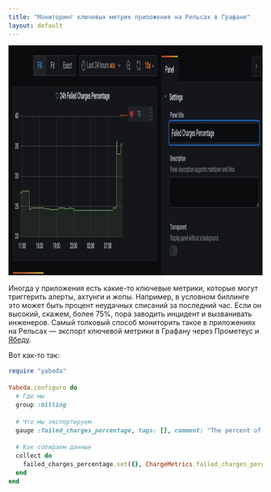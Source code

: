 ```yaml
---
title: "Мониторинг ключевых метрик приложения на Рельсах в Графане"
layout: default
---
```


<img class="outstanding" src="/assets/yabeda.jpg" width="1280" height="456" />

Иногда у приложения есть какие-то ключевые метрики, которые могут триггерить алерты, ахтунги и жопы. Например, в условном биллинге это может быть процент неудачных списаний за последний час. Если он высокий, скажем, более 75%, пора заводить инцидент и вызванивать инженеров. Самый толковый способ мониторить такое в приложениях на Рельсах — экспорт ключевой метрики в Графану через Прометеус и [Ябеду](https://evilmartians.com/chronicles/meet-yabeda-modular-framework-for-instrumenting-ruby-applications).

Вот как-то так:
```ruby
require "yabeda"

Yabeda.configure do
  # Где мы
  group :billing

  # Что мы экспортируем
  gauge :failed_charges_percentage, tags: [], comment: "The percent of failed charges in last hour"

  # Как собираем данные
  collect do
    failed_charges_percentage.set({}, ChargeMetrics.failed_charges_percentage)
  end
end
```
